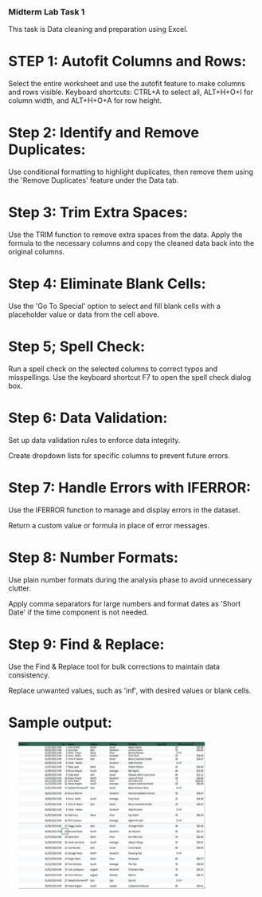 ### Midterm Lab Task 1
This task is Data cleaning and preparation using Excel.
# STEP 1: Autofit Columns and Rows:
Select the entire worksheet and use the autofit feature to make columns and rows visible.
Keyboard shortcuts: CTRL+A to select all, ALT+H+O+I for column width, and ALT+H+O+A for row height.

# Step 2: Identify and Remove Duplicates:
Use conditional formatting to highlight duplicates, then remove them using the 'Remove Duplicates' feature under the Data tab.

# Step 3: Trim Extra Spaces:
Use the TRIM function to remove extra spaces from the data.
Apply the formula to the necessary columns and copy the cleaned data back into the original columns.

# Step 4: Eliminate Blank Cells:

Use the 'Go To Special' option to select and fill blank cells with a placeholder value or data from the cell above.

# Step 5; Spell Check:

Run a spell check on the selected columns to correct typos and misspellings.
Use the keyboard shortcut F7 to open the spell check dialog box.

# Step 6: Data Validation:

Set up data validation rules to enforce data integrity.

Create dropdown lists for specific columns to prevent future errors.

# Step 7: Handle Errors with IFERROR:

Use the IFERROR function to manage and display errors in the dataset.

Return a custom value or formula in place of error messages.

# Step 8: Number Formats:

Use plain number formats during the analysis phase to avoid unnecessary clutter.

Apply comma separators for large numbers and format dates as 'Short Date' if the time component is not needed.

# Step 9: Find & Replace:

Use the Find & Replace tool for bulk corrections to maintain data consistency.

Replace unwanted values, such as 'inf', with desired values or blank cells. 


# Sample output:
<img src="image/Screenshot.png" alt="Alt Text" width="400" height="300">
